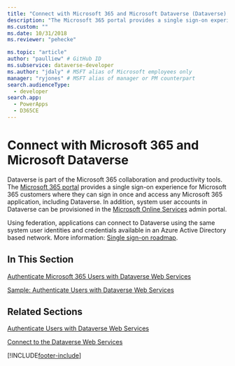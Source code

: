 ```yaml
---
title: "Connect with Microsoft 365 and Microsoft Dataverse (Dataverse) | Microsoft Docs" # Intent and product brand in a unique string of 43-59 chars including spaces
description: "The Microsoft 365 portal provides a single sign-on experience for Microsoft 365 customers where they can sign in once and access any Microsoft 365 application" # 115-145 characters including spaces. This abstract displays in the search result.
ms.custom: ""
ms.date: 10/31/2018
ms.reviewer: "pehecke"

ms.topic: "article"
author: "paulliew" # GitHub ID
ms.subservice: dataverse-developer
ms.author: "jdaly" # MSFT alias of Microsoft employees only
manager: "ryjones" # MSFT alias of manager or PM counterpart
search.audienceType: 
  - developer
search.app: 
  - PowerApps
  - D365CE
---
```

# Connect with Microsoft 365 and Microsoft Dataverse

Dataverse is part of the Microsoft 365 collaboration and productivity tools. The [Microsoft 365 portal](https://www.microsoft.com/office365) provides a single sign-on experience for Microsoft 365 customers where they can sign in once and access any Microsoft 365 application, including Dataverse. In addition, system user accounts in Dataverse can be provisioned in the [Microsoft Online Services](https://portal.microsoftonline.com/) admin portal.  
  
 Using federation, applications can connect to Dataverse using the same system user identities and credentials available in an Azure Active Directory based network. More information: [Single sign-on roadmap](/previous-versions/azure/azure-services/hh967643(v=azure.100)).  
  
## In This Section  
  
 [Authenticate Microsoft 365 Users with Dataverse Web Services](/dynamics365/customer-engagement/developer/authenticate-office-365-users-customer-engagement-web-services)  
  
 [Sample: Authenticate Users with Dataverse Web Services](/dynamics365/customer-engagement/developer/sample-authenticate-users-web-services)  
  
## Related Sections  
 [Authenticate Users with Dataverse Web Services](/dynamics365/customer-engagement/developer/authenticate-users)  
  
 [Connect to the Dataverse Web Services](/dynamics365/customer-engagement/developer/authenticate-office-365-users-customer-engagement-web-services)  
 


[!INCLUDE[footer-include](../../includes/footer-banner.md)]